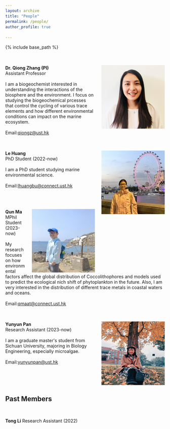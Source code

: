 ```yaml
---
layout: archive
title: "People"
permalink: /people/
author_profile: true

---
```


{% include base_path %}

<br/><br/>
<img align="right" style="float: right; padding-left: 20px;" src="/images/Joanzhang.png" width="200" height="200">  **Dr. Qiong Zhang (PI)**
<br/>
Assistant Professor 
<br/><br/>
I am a biogeochemist interested in understanding the interactions of the biosphere and the environment. I focus on studying the biogeochemical prcesses that control the cycling of various trace elements and how different environmental conditions can impact on the marine ecosystem.
<br/><br/>
Email:[qiongz@ust.hk](mailto:qiongz@ust.hk) &nbsp; &nbsp; &nbsp; 

<br/><br/>
<img align="right" style="float: right; padding-left: 20px;" src="/images/huangle.png" width="200" height="200">  **Le Huang**
<br/>
PhD Student (2022-now)
<br/><br/>
I am a PhD student studying marine environmental science. 
<br/><br/>
Email:[lhuangbu@connect.ust.hk](mailto:lhuangbu@connect.ust.hk) &nbsp; &nbsp; &nbsp;  

<br/><br/><br/>
<img align="right" style="float: right; padding-left: 20px;" src="/images/Maqun.jpg" width="200" height="200">  **Qun Ma**
<br/>
MPhil Student (2023-now)
<br/><br/>
My research focuses on how environmental factors affect the global distribution of Coccolithophores and models used to predict the ecological nich shift of phytoplankton in the future. Also, I am very interested in the distribution of different trace metals in coastal waters and oceans.
<br/><br/>
Email:[qmaat@connect.ust.hk](mailto:qmaat@connect.ust.hk) &nbsp; &nbsp; &nbsp; 

<br/><br/>
<img align="right" style="float: right; padding-left: 20px;" src="/images/Panyunyun.png" width="200" height="200">  **Yunyun Pan**
<br/>
Research Assistant (2023-now)
<br/><br/>
I am a graduate master's student from Sichuan University, majoring in Biology Engineering, especially microalgae. 
<br/><br/>
Email:[yunyunpan@ust.hk](mailto:yunyunpan@ust.hk) &nbsp; &nbsp; &nbsp; 

<br/><br/><br/>

## Past Members
<br/>

**Tong Li** Research Assistant (2022)






